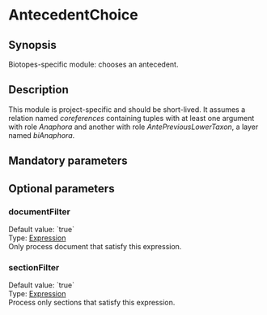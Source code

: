 <h1 class="module">AntecedentChoice</h1>

## Synopsis

Biotopes-specific module: chooses an antecedent.

## Description

This module is project-specific and should be short-lived. It assumes a relation named *coreferences* containing tuples with at least one argument with role *Anaphora* and another with role *AntePreviousLowerTaxon*, a layer named *biAnaphora*.

## Mandatory parameters

## Optional parameters

<h3 name="documentFilter" class="param">documentFilter</h3>

<div class="param-level param-level-default-value">Default value: `true`
</div>
<div class="param-type">Type: <a href="../converter/fr.inra.maiage.bibliome.alvisnlp.core.corpus.expressions.Expression" class="converter">Expression</a>
</div>
Only process document that satisfy this expression.

<h3 name="sectionFilter" class="param">sectionFilter</h3>

<div class="param-level param-level-default-value">Default value: `true`
</div>
<div class="param-type">Type: <a href="../converter/fr.inra.maiage.bibliome.alvisnlp.core.corpus.expressions.Expression" class="converter">Expression</a>
</div>
Process only sections that satisfy this expression.

